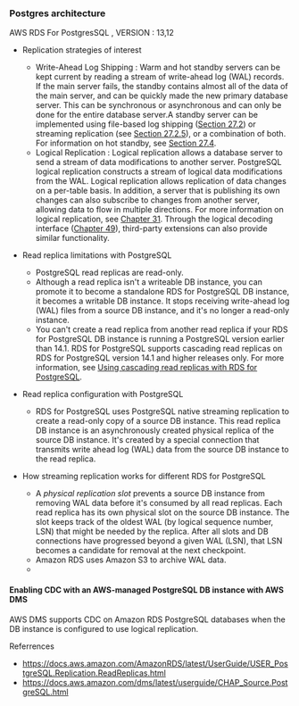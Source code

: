 ### Postgres architecture
AWS RDS For PostgresSQL , VERSION : 13,12

- Replication strategies of interest
	- Write-Ahead Log Shipping : Warm and hot standby servers can be kept current by reading a stream of write-ahead log (WAL) records. If the main server fails, the standby contains almost all of the data of the main server, and can be quickly made the new primary database server. This can be synchronous or asynchronous and can only be done for the entire database server.A standby server can be implemented using file-based log shipping ([Section 27.2](https://www.postgresql.org/docs/current/warm-standby.html "27.2. Log-Shipping Standby Servers")) or streaming replication (see [Section 27.2.5](https://www.postgresql.org/docs/current/warm-standby.html#STREAMING-REPLICATION "27.2.5. Streaming Replication")), or a combination of both. For information on hot standby, see [Section 27.4](https://www.postgresql.org/docs/current/hot-standby.html "27.4. Hot Standby").
	- Logical Replication : Logical replication allows a database server to send a stream of data modifications to another server. PostgreSQL logical replication constructs a stream of logical data modifications from the WAL. Logical replication allows replication of data changes on a per-table basis. In addition, a server that is publishing its own changes can also subscribe to changes from another server, allowing data to flow in multiple directions. For more information on logical replication, see [Chapter 31](https://www.postgresql.org/docs/current/logical-replication.html "Chapter 31. Logical Replication"). Through the logical decoding interface ([Chapter 49](https://www.postgresql.org/docs/current/logicaldecoding.html "Chapter 49. Logical Decoding")), third-party extensions can also provide similar functionality.


-  Read replica limitations with PostgreSQL
	- PostgreSQL read replicas are read-only.
	- Although a read replica isn't a writeable DB instance, you can promote it to become a standalone RDS for PostgreSQL DB instance, it becomes a writable DB instance. It stops receiving write-ahead log (WAL) files from a source DB instance, and it's no longer a read-only instance.
	- You can't create a read replica from another read replica if your RDS for PostgreSQL DB instance is running a PostgreSQL version earlier than 14.1. RDS for PostgreSQL supports cascading read replicas on RDS for PostgreSQL version 14.1 and higher releases only. For more information, see [Using cascading read replicas with RDS for PostgreSQL](https://docs.aws.amazon.com/AmazonRDS/latest/UserGuide/USER_PostgreSQL.Replication.ReadReplicas.html#USER_PostgreSQL.Replication.ReadReplicas.Configuration.cascading).
- Read replica configuration with PostgreSQL
	- RDS for PostgreSQL uses PostgreSQL native streaming replication to create a read-only copy of a source DB instance. This read replica DB instance is an asynchronously created physical replica of the source DB instance. It's created by a special connection that transmits write ahead log (WAL) data from the source DB instance to the read replica. 
-  How streaming replication works for different RDS for PostgreSQL
	- A _physical replication slot_ prevents a source DB instance from removing WAL data before it's consumed by all read replicas. Each read replica has its own physical slot on the source DB instance. The slot keeps track of the oldest WAL (by logical sequence number, LSN) that might be needed by the replica. After all slots and DB connections have progressed beyond a given WAL (LSN), that LSN becomes a candidate for removal at the next checkpoint.
	- Amazon RDS uses Amazon S3 to archive WAL data.
	- 





 #### Enabling CDC with an AWS-managed PostgreSQL DB instance with AWS DMS
 AWS DMS supports CDC on Amazon RDS PostgreSQL databases when the DB instance is configured to use logical replication.









Referrences
- https://docs.aws.amazon.com/AmazonRDS/latest/UserGuide/USER_PostgreSQL.Replication.ReadReplicas.html
- https://docs.aws.amazon.com/dms/latest/userguide/CHAP_Source.PostgreSQL.html

